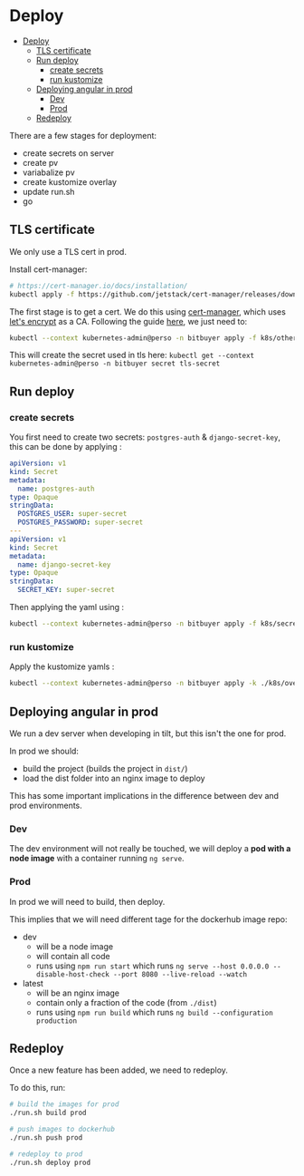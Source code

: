 # Deploy

- [Deploy](#deploy)
  - [TLS certificate](#tls-certificate)
  - [Run deploy](#run-deploy)
    - [create secrets](#create-secrets)
    - [run kustomize](#run-kustomize)
  - [Deploying angular in prod](#deploying-angular-in-prod)
    - [Dev](#dev)
    - [Prod](#prod)
  - [Redeploy](#redeploy)

There are a few stages for deployment:

- create secrets on server
- create pv
- variabalize pv
- create kustomize overlay
- update run.sh
- go

## TLS certificate

We only use a TLS cert in prod.

Install cert-manager:

```bash
# https://cert-manager.io/docs/installation/
kubectl apply -f https://github.com/jetstack/cert-manager/releases/download/v1.5.3/cert-manager.yaml
```

The first stage is to get a cert.  We do this using [cert-manager](https://cert-manager.io/), which uses [let's encrypt](https://letsencrypt.org/) as a CA.  Following the guide [here](https://medium.com/flant-com/cert-manager-lets-encrypt-ssl-certs-for-kubernetes-7642e463bbce), we just need to:

```bash
kubectl --context kubernetes-admin@perso -n bitbuyer apply -f k8s/other/cert.yml
```

This will create the secret used in tls here: `kubectl get --context kubernetes-admin@perso -n bitbuyer secret tls-secret`

## Run deploy

### create secrets

You first need to create two secrets: `postgres-auth` & `django-secret-key`, this can be done by applying :

```yaml
apiVersion: v1
kind: Secret
metadata:
  name: postgres-auth
type: Opaque
stringData:
  POSTGRES_USER: super-secret
  POSTGRES_PASSWORD: super-secret
---
apiVersion: v1
kind: Secret
metadata:
  name: django-secret-key
type: Opaque
stringData:
  SECRET_KEY: super-secret
```

Then applying the yaml using :

```bash
kubectl --context kubernetes-admin@perso -n bitbuyer apply -f k8s/secrets.prod.yml
```

### run kustomize

Apply the kustomize yamls :

```bash
kubectl --context kubernetes-admin@perso -n bitbuyer apply -k ./k8s/overlays/prod/
```

## Deploying angular in prod

We run a dev server when developing in tilt, but this isn't the one for prod.

In prod we should:

- build the project (builds the project in `dist/`)
- load the dist folder into an nginx image to deploy

This has some important implications in the difference between dev and prod environments.

### Dev

The dev environment will not really be touched, we will deploy a **pod with a node image** with a container running `ng serve`.

### Prod

In prod we will need to build, then deploy.

This implies that we will need different tage for the dockerhub image repo:

- dev
  - will be a node image
  - will contain all code
  - runs using `npm run start` which runs `ng serve --host 0.0.0.0 --disable-host-check --port 8080 --live-reload --watch`
- latest
  - will be an nginx image
  - contain only a fraction of the code (from `./dist`)
  - runs using `npm run build` which runs `ng build --configuration production`

## Redeploy

Once a new feature has been added, we need to redeploy.

To do this, run:

```bash
# build the images for prod
./run.sh build prod

# push images to dockerhub
./run.sh push prod

# redeploy to prod
./run.sh deploy prod
```

